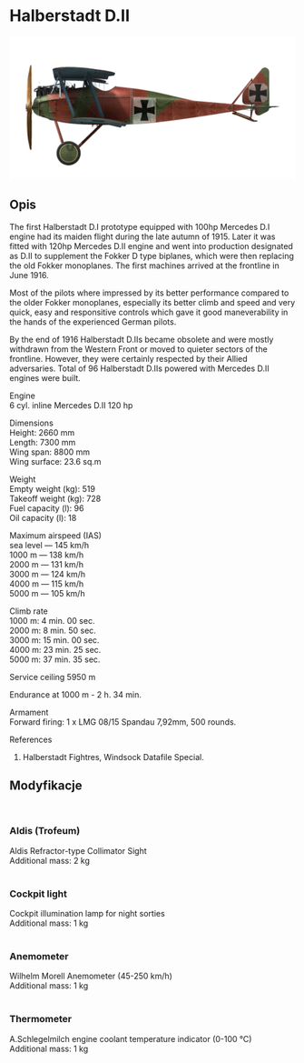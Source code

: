 # Halberstadt D.II  
  
![halberstadtd2](../images/halberstadtd2.png)  
  
## Opis  
  
The first Halberstadt D.I prototype equipped with 100hp Mercedes D.I engine had its maiden flight during the late autumn of 1915. Later it was fitted with 120hp Mercedes D.II engine and went into production designated as D.II to supplement the Fokker D type biplanes, which were then replacing the old Fokker monoplanes. The first machines arrived at the frontline in June 1916.  
  
Most of the pilots where impressed by its better performance compared to the older Fokker monoplanes, especially its better climb and speed and very quick, easy and responsitive controls which gave it good maneverability in the hands of the experienced German pilots.  
  
By the end of 1916 Halberstadt D.IIs became obsolete and were mostly withdrawn from the Western Front or moved to quieter sectors of the frontline. However, they were certainly respected by their Allied adversaries. Total of 96 Halberstadt D.IIs powered with Mercedes D.II engines were built.  
  
  
Engine  
6 cyl. inline Mercedes D.II 120 hp  
  
Dimensions  
Height: 2660 mm  
Length: 7300 mm  
Wing span: 8800 mm  
Wing surface: 23.6 sq.m  
  
Weight  
Empty weight (kg): 519  
Takeoff weight (kg): 728  
Fuel capacity (l): 96  
Oil capacity (l): 18  
  
Maximum airspeed (IAS)  
sea level — 145 km/h  
1000 m — 138 km/h  
2000 m — 131 km/h  
3000 m — 124 km/h  
4000 m — 115 km/h  
5000 m — 105 km/h  
  
Climb rate  
1000 m:  4 min. 00 sec.  
2000 m:  8 min. 50 sec.  
3000 m: 15 min. 00 sec.  
4000 m: 23 min. 25 sec.  
5000 m: 37 min. 35 sec.  
  
Service ceiling 5950 m  
  
Endurance at 1000 m - 2 h. 34 min.  
  
Armament  
Forward firing: 1 х LMG 08/15 Spandau 7,92mm, 500 rounds.  
  
References  
1) Halberstadt Fightres, Windsock Datafile Special.  
  
## Modyfikacje  
  ﻿
  
### Aldis (Trofeum)  
  
Aldis Refractor-type Collimator Sight  
Additional mass: 2 kg  
  ﻿
  
### Cockpit light  
  
Cockpit illumination lamp for night sorties  
Additional mass: 1 kg  
  ﻿
  
### Anemometer  
  
Wilhelm Morell Anemometer (45-250 km/h)  
Additional mass: 1 kg  
  ﻿
  
### Thermometer  
  
A.Schlegelmilch engine coolant temperature indicator (0-100 °C)  
Additional mass: 1 kg  
